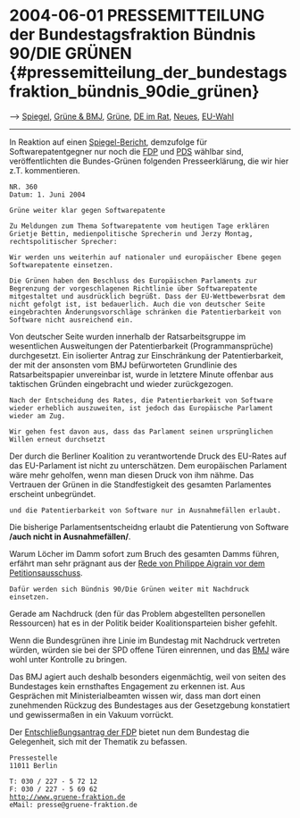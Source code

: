 # 2004-06-01 PRESSEMITTEILUNG der Bundestagsfraktion Bündnis 90/DIE GRÜNEN {#pressemitteilung_der_bundestagsfraktion_bündnis_90die_grünen}

\--\> [ Spiegel](Spiegel040601De "wikilink"), [ Grüne &
BMJ](Gruene040519De "wikilink"), [ Grüne](SwpatgrueneDe "wikilink"), [
DE im Rat](ConsDe040518De "wikilink"), [
Neues](SwpatcninoDe "wikilink"), [ EU-Wahl](ElectAct0405De "wikilink")

------------------------------------------------------------------------

In Reaktion auf einen [ Spiegel-Bericht](Spiegel040601De "wikilink"),
demzufolge für Softwarepatentgegner nur noch die [
FDP](SwpatfdpDe "wikilink") und [ PDS](SwpatpdsDe "wikilink") wählbar
sind, veröffentlichten die Bundes-Grünen folgenden Presseerklärung, die
wir hier z.T. kommentieren.

`NR. 360`\
`Datum: 1. Juni 2004`

`Grüne weiter klar gegen Softwarepatente`

`Zu Meldungen zum Thema Softwarepatente vom heutigen Tage erklären`\
`Grietje Bettin, medienpolitische Sprecherin und Jerzy Montag,`\
`rechtspolitischer Sprecher:`

`Wir werden uns weiterhin auf nationaler und europäischer Ebene gegen`\
`Softwarepatente einsetzen.`

`Die Grünen haben den Beschluss des Europäischen Parlaments zur`\
`Begrenzung der vorgeschlagenen Richtlinie über Softwarepatente`\
`mitgestaltet und ausdrücklich begrüßt. Dass der EU-Wettbewerbsrat dem`\
`nicht gefolgt ist, ist bedauerlich. Auch die von deutscher Seite`\
`eingebrachten Änderungsvorschläge schränken die Patentierbarkeit von`\
`Software nicht ausreichend ein.`

Von deutscher Seite wurden innerhalb der Ratsarbeitsgruppe im
wesentlichen Ausweitungen der Patentierbarkeit (Programmansprüche)
durchgesetzt. Ein isolierter Antrag zur Einschränkung der
Patentierbarkeit, der mit der ansonsten vom BMJ befürworteten Grundlinie
des Ratsarbeitspapier unvereinbar ist, wurde in letztere Minute offenbar
aus taktischen Gründen eingebracht und wieder zurückgezogen.

`Nach der Entscheidung des Rates, die Patentierbarkeit von Software`\
`wieder erheblich auszuweiten, ist jedoch das Europäische Parlament`\
`wieder am Zug.`

`Wir gehen fest davon aus, dass das Parlament seinen ursprünglichen`\
`Willen erneut durchsetzt`

Der durch die Berliner Koalition zu verantwortende Druck des EU-Rates
auf das EU-Parlament ist nicht zu unterschätzen. Dem europäischen
Parlament wäre mehr geholfen, wenn man diesen Druck von ihm nähme. Das
Vertrauen der Grünen in die Standfestigkeit des gesamten Parlamentes
erscheint unbegründet.

`und die Patentierbarkeit von Software nur in Ausnahmefällen erlaubt.`

Die bisherige Parlamentsentscheidng erlaubt die Patentierung von
Software **/auch nicht in Ausnahmefällen/**.

Warum Löcher im Damm sofort zum Bruch des gesamten Damms führen, erfährt
man sehr prägnant aus der [Rede von Philippe Aigrain vor dem
Petitionsausschuss](http://swpat.ffii.org/news/03/epet0929/aigrain/ "wikilink").

`Dafür werden sich Bündnis 90/Die Grünen weiter mit Nachdruck`\
`einsetzen.`

Gerade am Nachdruck (den für das Problem abgestellten personellen
Ressourcen) hat es in der Politik beider Koalitionsparteien bisher
gefehlt.

Wenn die Bundesgrünen ihre Linie im Bundestag mit Nachdruck vertreten
würden, würden sie bei der SPD offene Türen einrennen, und das [
BMJ](SwpatbmjDe "wikilink") wäre wohl unter Kontrolle zu bringen.

Das BMJ agiert auch deshalb besonders eigenmächtig, weil von seiten des
Bundestages kein ernsthaftes Engagement zu erkennen ist. Aus Gesprächen
mit Ministerialbeamten wissen wir, dass man dort einen zunehmenden
Rückzug des Bundestages aus der Gesetzgebung konstatiert und
gewissermaßen in ein Vakuum vorrückt.

Der [ Entschließungsantrag der FDP](Fdp0405De "wikilink") bietet nun dem
Bundestag die Gelegenheit, sich mit der Thematik zu befassen.

`Pressestelle`\
`11011 Berlin`

`T: 030 / 227 - 5 72 12`\
`F: 030 / 227 - 5 69 62`\
[`http://www.gruene-fraktion.de`](http://www.gruene-fraktion.de)\
`eMail: presse@gruene-fraktion.de`
